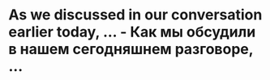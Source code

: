 # As we discussed in our conversation earlier today, ... - Как мы обсудили в нашем сегодняшнем разговоре, ...
